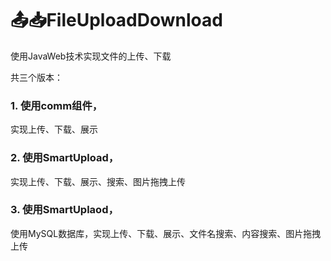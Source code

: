 # 📤📥FileUploadDownload
使用JavaWeb技术实现文件的上传、下载

共三个版本：

### 1. 使用comm组件，

实现上传、下载、展示

### 2. 使用SmartUpload，

实现上传、下载、展示、搜索、图片拖拽上传

### 3. 使用SmartUplaod，

使用MySQL数据库，实现上传、下载、展示、文件名搜索、内容搜索、图片拖拽上传
